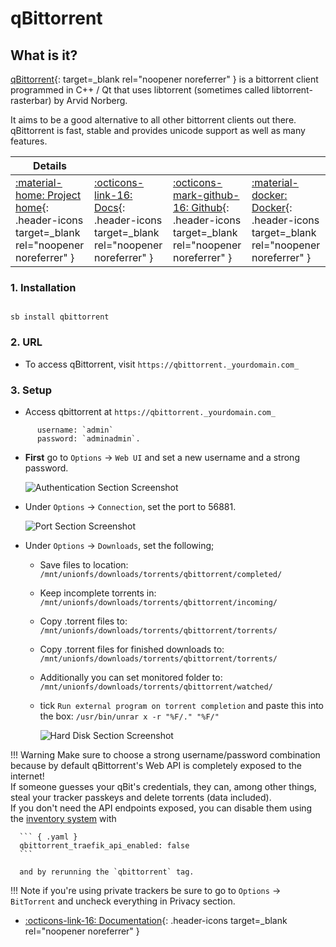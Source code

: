 # qBittorrent

## What is it?

[qBittorrent](https://www.qbittorrent.org/){: target=_blank rel="noopener noreferrer" } is a bittorrent client programmed in C++ / Qt that uses libtorrent (sometimes called libtorrent-rasterbar) by Arvid Norberg.

It aims to be a good alternative to all other bittorrent clients out there. qBittorrent is fast, stable and provides unicode support as well as many features.

| Details     |             |             |             |
|-------------|-------------|-------------|-------------|
| [:material-home: Project home](https://www.qbittorrent.org/){: .header-icons target=_blank rel="noopener noreferrer" } | [:octicons-link-16: Docs](https://github.com/qbittorrent/qBittorrent/wiki){: .header-icons target=_blank rel="noopener noreferrer" } | [:octicons-mark-github-16: Github](https://github.com/qbittorrent/qBittorrent){: .header-icons target=_blank rel="noopener noreferrer" } | [:material-docker: Docker](https://hub.docker.com/r/saltydk/qbittorrent){: .header-icons target=_blank rel="noopener noreferrer" }|

### 1. Installation

``` shell

sb install qbittorrent

```

### 2. URL

- To access qBittorrent, visit `https://qbittorrent._yourdomain.com_`

### 3. Setup

- Access qbittorrent at `https://qbittorrent._yourdomain.com_`

``` { .yaml }
      username: `admin`
      password: `adminadmin`.
```

- **First** go to `Options` -> `Web UI` and set a new username and a strong password.

    ![Authentication Section Screenshot](../images/community/qbit_auth.png)

- Under `Options` -> `Connection`, set the port to 56881.

    ![Port Section Screenshot](../images/community/qbit_port.png)

- Under `Options` -> `Downloads`, set the following;

  - Save files to location: `/mnt/unionfs/downloads/torrents/qbittorrent/completed/`

  - Keep incomplete torrents in: `/mnt/unionfs/downloads/torrents/qbittorrent/incoming/`

  - Copy .torrent files to: `/mnt/unionfs/downloads/torrents/qbittorrent/torrents/`

  - Copy .torrent files for finished downloads to: `/mnt/unionfs/downloads/torrents/qbittorrent/torrents/`

  - Additionally you can set monitored folder to: `/mnt/unionfs/downloads/torrents/qbittorrent/watched/`

  - tick `Run external program on torrent completion` and paste this into the box: `/usr/bin/unrar x -r "%F/." "%F/"`

    ![Hard Disk Section Screenshot](../images/community/qbit_hdd.png)
<!-- markdownlint-disable MD046 -->
!!! Warning
      Make sure to choose a strong username/password combination because by default qBittorrent's Web API is completely exposed to the internet!  
      If someone guesses your qBit's credentials, they can, among other things, steal your tracker passkeys and delete torrents (data included).  
      If you don't need the API endpoints exposed, you can disable them using the [inventory system](/saltbox/inventory/) with

      ``` { .yaml }
      qbittorrent_traefik_api_enabled: false
      ```

      and by rerunning the `qbittorrent` tag.
<!-- markdownlint-enable MD046 -->

!!! Note
      if you're using private trackers be sure to go to `Options` -> `BitTorrent` and uncheck everything in Privacy section.

- [:octicons-link-16: Documentation](https://github.com/qbittorrent/qBittorrent/wiki){: .header-icons target=_blank rel="noopener noreferrer" }
